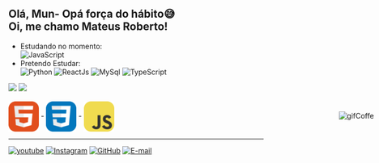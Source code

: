 ## Olá, Mun- Opá força do hábito😅 <br>Oi, me chamo Mateus Roberto!

- Estudando no momento:<br><img alt="JavaScript" src="https://img.shields.io/badge/JavaScript-F7DF1E?style=for-the-badge&logo=javascript&logoColor=black">
- Pretendo Estudar:<br><img alt="Python" src="https://img.shields.io/badge/Python-14354C?style=for-the-badge&logo=python&logoColor=white"> <img alt="ReactJs" src="https://img.shields.io/badge/React-20232A?style=for-the-badge&logo=react&logoColor=61DAFB"> <img alt="MySql" src="https://img.shields.io/badge/MySQL-00000F?style=for-the-badge&logo=mysql&logoColor=white"> <img alt="TypeScript" src="https://img.shields.io/badge/TypeScript-007ACC?style=for-the-badge&logo=typescript&logoColor=white">


 
 
 
 <div>
   <a href="https://github.com/MateusRsz"></a>
   <img height="180em" src='https://github-readme-stats.vercel.app/api?username=MateusRsz&show_icons=true&theme=calm_pink&include_all_conmits=true&count_private=true'/>
   <img height="180em" src='https://github-readme-stats.vercel.app/api/top-langs/?username=MateusRsz&layout=compact&langs_count=16&theme=calm_pink'/>
 </div>
<div style="display: inline-block;"><br>
<img align="center" alt="HTML5" width="60px" src="https://raw.githubusercontent.com/tandpfun/skill-icons/65dea6c4eaca7da319e552c09f4cf5a9a8dab2c8/icons/HTML.svg"> -
<img align="center" alt="CSS3" width="60px" src="https://raw.githubusercontent.com/tandpfun/skill-icons/65dea6c4eaca7da319e552c09f4cf5a9a8dab2c8/icons/CSS.svg"> -
<img align="center" alt="JavaScript" width="60px" src="https://raw.githubusercontent.com/tandpfun/skill-icons/65dea6c4eaca7da319e552c09f4cf5a9a8dab2c8/icons/JavaScript.svg"> 
  <img alt="gifCoffe" style="width: 100px; height:0px; transform: translateX(440px);" src="https://cdn.pixabay.com/animation/2023/01/28/23/08/23-08-38-499_512.gif">
</div>

<hr>
    <div>
  
<a href="https://www.youtube.com/@mateusrsz"  target="_blank"><img alt="youtube" src="https://img.shields.io/badge/YouTube-FF0000?style=for-the-badge&logo=youtube&logoColor=white"></a>
<a href="https://www.instagram.com/mateus_sem_aga/" target="_blank"><img alt="Instagram"  src="https://img.shields.io/badge/Instagram-E4405F?style=for-the-badge&logo=instagram&logoColor=white"></a>
<a href="https://github.com/MateusRsz/" target="_blank"><img alt="GitHub" src="https://img.shields.io/badge/GitHub-100000?style=for-the-badge&logo=github&logoColor=white"></a>
<a href="email@tal.com" target="_blank"><img alt="E-mail" src="https://img.shields.io/badge/Gmail-D14836?style=for-the-badge&logo=gmail&logoColor=white"></a>

 </div>
 
 
